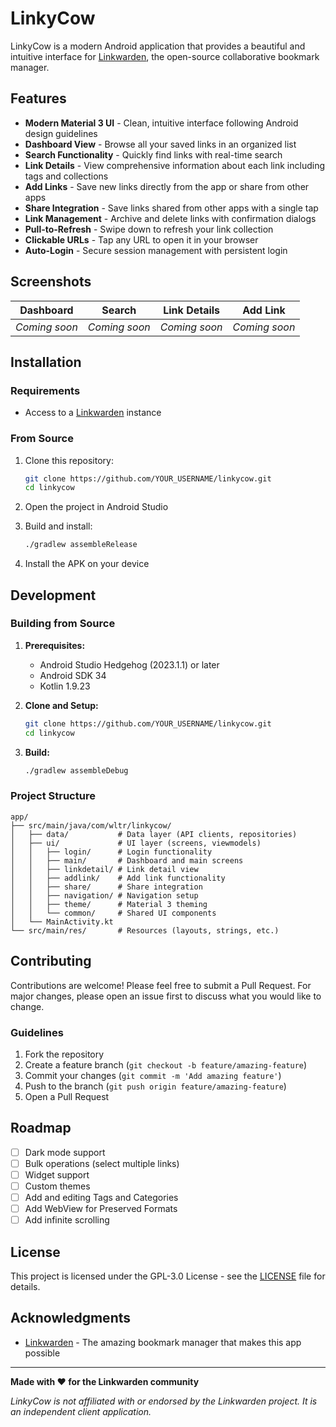 # LinkyCow

LinkyCow is a modern Android application that provides a beautiful and intuitive interface for [Linkwarden](https://linkwarden.app/), the open-source collaborative bookmark manager.

## Features

- **Modern Material 3 UI** - Clean, intuitive interface following Android design guidelines
- **Dashboard View** - Browse all your saved links in an organized list
- **Search Functionality** - Quickly find links with real-time search
- **Link Details** - View comprehensive information about each link including tags and collections
- **Add Links** - Save new links directly from the app or share from other apps
- **Share Integration** - Save links shared from other apps with a single tap
- **Link Management** - Archive and delete links with confirmation dialogs
- **Pull-to-Refresh** - Swipe down to refresh your link collection
- **Clickable URLs** - Tap any URL to open it in your browser
- **Auto-Login** - Secure session management with persistent login

## Screenshots

| Dashboard | Search | Link Details | Add Link |
|-----------|--------|--------------|----------|
| *Coming soon* | *Coming soon* | *Coming soon* | *Coming soon* |

## Installation

### Requirements
- Access to a [Linkwarden](https://linkwarden.app/) instance

### From Source
1. Clone this repository:
   ```bash
   git clone https://github.com/YOUR_USERNAME/linkycow.git
   cd linkycow
   ```

2. Open the project in Android Studio

3. Build and install:
   ```bash
   ./gradlew assembleRelease
   ```

4. Install the APK on your device

## Development

### Building from Source

1. **Prerequisites:**
   - Android Studio Hedgehog (2023.1.1) or later
   - Android SDK 34
   - Kotlin 1.9.23

2. **Clone and Setup:**
   ```bash
   git clone https://github.com/YOUR_USERNAME/linkycow.git
   cd linkycow
   ```

3. **Build:**
   ```bash
   ./gradlew assembleDebug
   ```

### Project Structure
```
app/
├── src/main/java/com/wltr/linkycow/
│   ├── data/           # Data layer (API clients, repositories)
│   ├── ui/             # UI layer (screens, viewmodels)
│   │   ├── login/      # Login functionality
│   │   ├── main/       # Dashboard and main screens
│   │   ├── linkdetail/ # Link detail view
│   │   ├── addlink/    # Add link functionality
│   │   ├── share/      # Share integration
│   │   ├── navigation/ # Navigation setup
│   │   ├── theme/      # Material 3 theming
│   │   └── common/     # Shared UI components
│   └── MainActivity.kt
└── src/main/res/       # Resources (layouts, strings, etc.)
```

## Contributing

Contributions are welcome! Please feel free to submit a Pull Request. For major changes, please open an issue first to discuss what you would like to change.

### Guidelines
1. Fork the repository
2. Create a feature branch (`git checkout -b feature/amazing-feature`)
3. Commit your changes (`git commit -m 'Add amazing feature'`)
4. Push to the branch (`git push origin feature/amazing-feature`)
5. Open a Pull Request

## Roadmap

- [ ] Dark mode support
- [ ] Bulk operations (select multiple links)
- [ ] Widget support
- [ ] Custom themes
- [ ] Add and editing Tags and Categories
- [ ] Add WebView for Preserved Formats
- [ ] Add infinite scrolling

## License

This project is licensed under the GPL-3.0 License - see the [LICENSE](LICENSE) file for details.

## Acknowledgments

- [Linkwarden](https://linkwarden.app/) - The amazing bookmark manager that makes this app possible

---

**Made with ❤️ for the Linkwarden community**

*LinkyCow is not affiliated with or endorsed by the Linkwarden project. It is an independent client application.* 